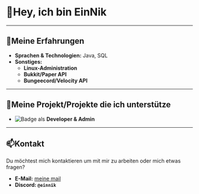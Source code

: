 # 👋Hey, ich bin EinNik

---

## 🚀Meine Erfahrungen
- **Sprachen & Technologien:** Java, SQL
- **Sonstiges:**
  - **Linux-Administration**
  - **Bukkit/Paper API**
  - **Bungeecord/Velocity API**

 ---

 ## 📙Meine Projekt/Projekte die ich unterstütze
 - ![Badge](https://img.shields.io/badge/Administrator-gray?label=Nikcraft.de&labelColor=gray&color=C11527) als **Developer & Admin**

---

## 📫Kontakt
Du möchtest mich kontaktieren um mit mir zu arbeiten oder mich etwas fragen?
- **E-Mail:** [meine mail](mailto:einnxk@gmail.com)
- **Discord: `@einnik`**
